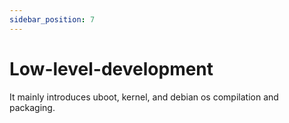```yaml
---
sidebar_position: 7
---
```


# Low-level-development

It mainly introduces uboot, kernel, and debian os compilation and packaging.

<!-- <DocCardList /> -->
